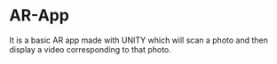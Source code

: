 # AR-App
It is a basic AR app made with UNITY which will scan a photo and then display a video corresponding to that photo.
